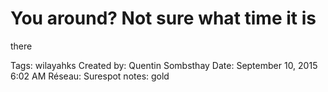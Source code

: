 # You around? Not sure what time it is
there

Tags: wilayahks
Created by: Quentin Sombsthay
Date: September 10, 2015 6:02 AM
Réseau: Surespot
notes: gold